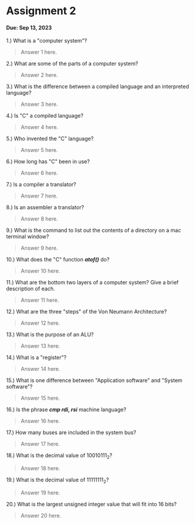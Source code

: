 
# Assignment 2   

#### Due: Sep 13, 2023   

     
1.) What is a "computer system"?  
> Answer 1 here.  
     
2.) What are some of the parts of a computer system?  
> Answer 2 here.  
     
3.) What is the difference between a compiled language and an interpreted language?  
> Answer 3 here.  
     
4.) Is "C" a compiled language?  
> Answer 4 here.  
     
5.) Who invented the "C" language?  
> Answer 5 here.  
     
6.) How long has "C" been in use?  
> Answer 6 here.  
     
7.) Is a compiler a translator?  
> Answer 7 here.  
     
8.) Is an assembler a translator?  
> Answer 8 here.  
     
9.) What is the command to list out the contents of a directory on a mac terminal window?  
> Answer 9 here.  
     
10.) What does the "C" function ***atof()*** do?  
> Answer 10 here.  
     
11.) What are the bottom two layers of a computer system? Give a brief description of each.  
> Answer 11 here.  
     
12.) What are the three "steps" of the Von Neumann Architecture?  
> Answer 12 here.  
     
13.) What is the purpose of an ALU?  
> Answer 13 here.  
     
14.) What is a "register"?  
> Answer 14 here.  
     
15.) What is one difference between "Application software" and "System software"?  
> Answer 15 here.  
     
16.) Is the phrase ***cmp rdi, rsi*** machine language?  
> Answer 16 here.  
     
17.) How many buses are included in the system bus?  
> Answer 17 here.  
     
18.) What is the decimal value of $10010111_2$?  
> Answer 18 here.  
     
19.) What is the decimal value of $11111111_2$?  
> Answer 19 here.  
     
20.) What is the largest unsigned integer value that will fit into 16 bits?  
> Answer 20 here.  
     
